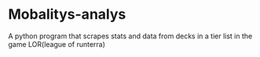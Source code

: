 # Mobalitys-analys
A python program that scrapes stats and data from decks in a tier list in the game LOR(league of runterra)
